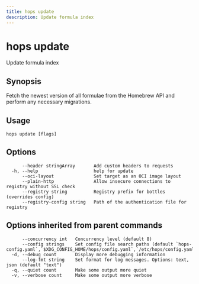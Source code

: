 ```yaml
---
title: hops update
description: Update formula index
---
```


<!--
This documentation is auto generated by a script.
Please do not edit this file directly.
-->

<!-- markdownlint-disable-next-line single-title -->
# hops update

Update formula index

## Synopsis

Fetch the newest version of all formulae from the Homebrew API and perform any necessary migrations.

## Usage

```plaintext
hops update [flags]
```

## Options

```plaintext
      --header stringArray       Add custom headers to requests
  -h, --help                     help for update
      --oci-layout               Set target as an OCI image layout
      --plain-http               Allow insecure connections to registry without SSL check
      --registry string          Registry prefix for bottles (overrides config)
      --registry-config string   Path of the authentication file for registry
```

## Options inherited from parent commands

```plaintext
      --concurrency int   Concurrency level (default 8)
      --config strings    Set config file search paths (default `hops-config.yaml`,`$XDG_CONFIG_HOME/hops/config.yaml`,`/etc/hops/config.yaml`)
  -d, --debug count       Display more debugging information
      --log-fmt string    Set format for log messages. Options: text, json (default "text")
  -q, --quiet count       Make some output more quiet
  -v, --verbose count     Make some output more verbose
```
